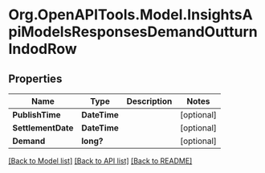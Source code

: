 # Org.OpenAPITools.Model.InsightsApiModelsResponsesDemandOutturnIndodRow

## Properties

Name | Type | Description | Notes
------------ | ------------- | ------------- | -------------
**PublishTime** | **DateTime** |  | [optional] 
**SettlementDate** | **DateTime** |  | [optional] 
**Demand** | **long?** |  | [optional] 

[[Back to Model list]](../README.md#documentation-for-models) [[Back to API list]](../README.md#documentation-for-api-endpoints) [[Back to README]](../README.md)


